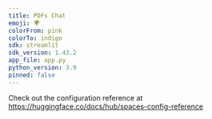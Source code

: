 ```yaml
---
title: PDFs Chat
emoji: 🌍
colorFrom: pink
colorTo: indigo
sdk: streamlit
sdk_version: 1.43.2 
app_file: app.py
python_version: 3.9  
pinned: false
---
```


Check out the configuration reference at https://huggingface.co/docs/hub/spaces-config-reference
